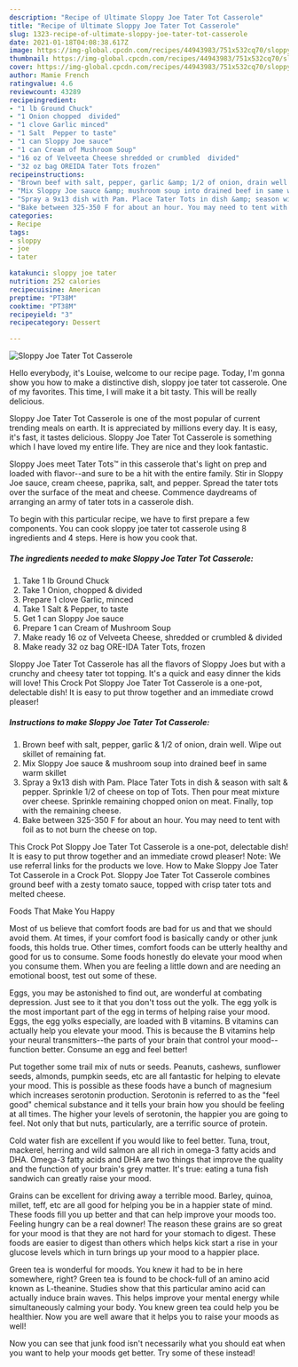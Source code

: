 ```yaml
---
description: "Recipe of Ultimate Sloppy Joe Tater Tot Casserole"
title: "Recipe of Ultimate Sloppy Joe Tater Tot Casserole"
slug: 1323-recipe-of-ultimate-sloppy-joe-tater-tot-casserole
date: 2021-01-18T04:08:38.617Z
image: https://img-global.cpcdn.com/recipes/44943983/751x532cq70/sloppy-joe-tater-tot-casserole-recipe-main-photo.jpg
thumbnail: https://img-global.cpcdn.com/recipes/44943983/751x532cq70/sloppy-joe-tater-tot-casserole-recipe-main-photo.jpg
cover: https://img-global.cpcdn.com/recipes/44943983/751x532cq70/sloppy-joe-tater-tot-casserole-recipe-main-photo.jpg
author: Mamie French
ratingvalue: 4.6
reviewcount: 43289
recipeingredient:
- "1 lb Ground Chuck"
- "1 Onion chopped  divided"
- "1 clove Garlic minced"
- "1 Salt  Pepper to taste"
- "1 can Sloppy Joe sauce"
- "1 can Cream of Mushroom Soup"
- "16 oz of Velveeta Cheese shredded or crumbled  divided"
- "32 oz bag OREIDA Tater Tots frozen"
recipeinstructions:
- "Brown beef with salt, pepper, garlic &amp; 1/2 of onion, drain well. Wipe out skillet of remaining fat."
- "Mix Sloppy Joe sauce &amp; mushroom soup into drained beef in same warm skillet"
- "Spray a 9x13 dish with Pam. Place Tater Tots in dish &amp; season with salt &amp; pepper. Sprinkle 1/2 of cheese on top of Tots. Then pour meat mixture over cheese. Sprinkle remaining chopped onion on meat. Finally, top with the remaining cheese."
- "Bake between 325-350 F for about an hour. You may need to tent with foil as to not burn the cheese on top."
categories:
- Recipe
tags:
- sloppy
- joe
- tater

katakunci: sloppy joe tater 
nutrition: 252 calories
recipecuisine: American
preptime: "PT38M"
cooktime: "PT38M"
recipeyield: "3"
recipecategory: Dessert

---
```



![Sloppy Joe Tater Tot Casserole](https://img-global.cpcdn.com/recipes/44943983/751x532cq70/sloppy-joe-tater-tot-casserole-recipe-main-photo.jpg)

Hello everybody, it's Louise, welcome to our recipe page. Today, I'm gonna show you how to make a distinctive dish, sloppy joe tater tot casserole. One of my favorites. This time, I will make it a bit tasty. This will be really delicious.

Sloppy Joe Tater Tot Casserole is one of the most popular of current trending meals on earth. It is appreciated by millions every day. It is easy, it's fast, it tastes delicious. Sloppy Joe Tater Tot Casserole is something which I have loved my entire life. They are nice and they look fantastic.

Sloppy Joes meet Tater Tots™ in this casserole that&#39;s light on prep and loaded with flavor--and sure to be a hit with the entire family. Stir in Sloppy Joe sauce, cream cheese, paprika, salt, and pepper. Spread the tater tots over the surface of the meat and cheese. Commence daydreams of arranging an army of tater tots in a casserole dish.


To begin with this particular recipe, we have to first prepare a few components. You can cook sloppy joe tater tot casserole using 8 ingredients and 4 steps. Here is how you cook that.

<!--inarticleads1-->

##### The ingredients needed to make Sloppy Joe Tater Tot Casserole:

1. Take 1 lb Ground Chuck
1. Take 1 Onion, chopped &amp; divided
1. Prepare 1 clove Garlic, minced
1. Take 1 Salt &amp; Pepper, to taste
1. Get 1 can Sloppy Joe sauce
1. Prepare 1 can Cream of Mushroom Soup
1. Make ready 16 oz of Velveeta Cheese, shredded or crumbled &amp; divided
1. Make ready 32 oz bag ORE-IDA Tater Tots, frozen


Sloppy Joe Tater Tot Casserole has all the flavors of Sloppy Joes but with a crunchy and cheesy tater tot topping. It&#39;s a quick and easy dinner the kids will love! This Crock Pot Sloppy Joe Tater Tot Casserole is a one-pot, delectable dish! It is easy to put throw together and an immediate crowd pleaser! 

<!--inarticleads2-->

##### Instructions to make Sloppy Joe Tater Tot Casserole:

1. Brown beef with salt, pepper, garlic &amp; 1/2 of onion, drain well. Wipe out skillet of remaining fat.
1. Mix Sloppy Joe sauce &amp; mushroom soup into drained beef in same warm skillet
1. Spray a 9x13 dish with Pam. Place Tater Tots in dish &amp; season with salt &amp; pepper. Sprinkle 1/2 of cheese on top of Tots. Then pour meat mixture over cheese. Sprinkle remaining chopped onion on meat. Finally, top with the remaining cheese.
1. Bake between 325-350 F for about an hour. You may need to tent with foil as to not burn the cheese on top.


This Crock Pot Sloppy Joe Tater Tot Casserole is a one-pot, delectable dish! It is easy to put throw together and an immediate crowd pleaser! Note: We use referral links for the products we love. How to Make Sloppy Joe Tater Tot Casserole in a Crock Pot. Sloppy Joe Tater Tot Casserole combines ground beef with a zesty tomato sauce, topped with crisp tater tots and melted cheese. 

Foods That Make You Happy


Most of us believe that comfort foods are bad for us and that we should avoid them. At times, if your comfort food is basically candy or other junk foods, this holds true. Other times, comfort foods can be utterly healthy and good for us to consume. Some foods honestly do elevate your mood when you consume them. When you are feeling a little down and are needing an emotional boost, test out some of these.

Eggs, you may be astonished to find out, are wonderful at combating depression. Just see to it that you don't toss out the yolk. The egg yolk is the most important part of the egg in terms of helping raise your mood. Eggs, the egg yolks especially, are loaded with B vitamins. B vitamins can actually help you elevate your mood. This is because the B vitamins help your neural transmitters--the parts of your brain that control your mood--function better. Consume an egg and feel better!

Put together some trail mix of nuts or seeds. Peanuts, cashews, sunflower seeds, almonds, pumpkin seeds, etc are all fantastic for helping to elevate your mood. This is possible as these foods have a bunch of magnesium which increases serotonin production. Serotonin is referred to as the "feel good" chemical substance and it tells your brain how you should be feeling at all times. The higher your levels of serotonin, the happier you are going to feel. Not only that but nuts, particularly, are a terrific source of protein.

Cold water fish are excellent if you would like to feel better. Tuna, trout, mackerel, herring and wild salmon are all rich in omega-3 fatty acids and DHA. Omega-3 fatty acids and DHA are two things that improve the quality and the function of your brain's grey matter. It's true: eating a tuna fish sandwich can greatly raise your mood. 

Grains can be excellent for driving away a terrible mood. Barley, quinoa, millet, teff, etc are all good for helping you be in a happier state of mind. These foods fill you up better and that can help improve your moods too. Feeling hungry can be a real downer! The reason these grains are so great for your mood is that they are not hard for your stomach to digest. These foods are easier to digest than others which helps kick start a rise in your glucose levels which in turn brings up your mood to a happier place.

Green tea is wonderful for moods. You knew it had to be in here somewhere, right? Green tea is found to be chock-full of an amino acid known as L-theanine. Studies show that this particular amino acid can actually induce brain waves. This helps improve your mental energy while simultaneously calming your body. You knew green tea could help you be healthier. Now you are well aware that it helps you to raise your moods as well!

Now you can see that junk food isn't necessarily what you should eat when you want to help your moods get better. Try some of these instead!


